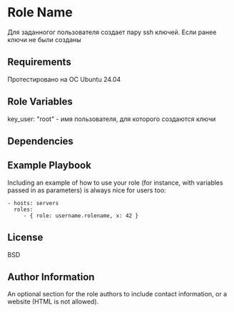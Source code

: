 Role Name
=========

Для заданногог пользователя создает пару ssh ключей. Если ранее ключи не были созданы

Requirements
------------

Протестировано на ОС Ubuntu 24.04

Role Variables
--------------

key_user: "root" - имя пользователя, для которого создаются ключи

Dependencies
------------


Example Playbook
----------------

Including an example of how to use your role (for instance, with variables passed in as parameters) is always nice for users too:

    - hosts: servers
      roles:
         - { role: username.rolename, x: 42 }

License
-------

BSD

Author Information
------------------

An optional section for the role authors to include contact information, or a website (HTML is not allowed).
